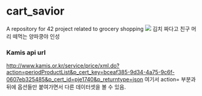 # cart_savior
A repository for 42 project related to grocery shopping
![](https://scontent-gmp1-1.xx.fbcdn.net/v/t1.0-9/68523665_920286595013777_8017496360037122048_n.jpg?_nc_cat=103&_nc_sid=8024bb&_nc_ohc=1nx5ANFV5MoAX9Cg5am&_nc_ht=scontent-gmp1-1.xx&oh=54e9a9a3083ff4ae8aa14cc5f796d79e&oe=5EC10CA4)
김치 짜다고 친구 머리 떼먹는 양파쿵야 인성 

### Kamis api url
http://www.kamis.or.kr/service/price/xml.do?action=periodProductList&p_cert_key=bceaf385-9d34-4a75-9c6f-0607eb325485&p_cert_id=pje1740&p_returntype=json
여기서 action= 부분과 뒤에 옵션들만 붙여가면서 다른 데이터셋을 볼 수 있음.
